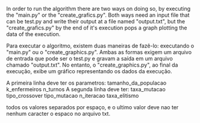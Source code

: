 In order to run the algorithm there are two ways on doing so, by executing the "main.py" or the "create_grafics.py". Both ways need an input file that can be test.py and write their output at a file named "output.txt", but the "create_grafics.py" by the end of it's execution pops a graph plotting the data of the execution.

Para executar o algoritmo, existem duas maneiras de fazê-lo: executando o "main.py" ou o "create_graphics.py". Ambas as formas exigem um arquivo de entrada que pode ser o test.py e gravam a saída em um arquivo chamado "output.txt". No entanto, o "create_graphics.py", ao final da execução, exibe um gráfico representando os dados da execução.

A primeira linha deve ter os parametros:
tamanho_da_populacao k_enfermeiros n_turnos
A segunda linha deve ter:
taxa_mutacao tipo_crossover tipo_mutacao n_iteracao taxa_elitismo

todos os valores separados por espaço, e o ultimo valor deve nao ter nenhum caracter o espaco no arquivo txt.
